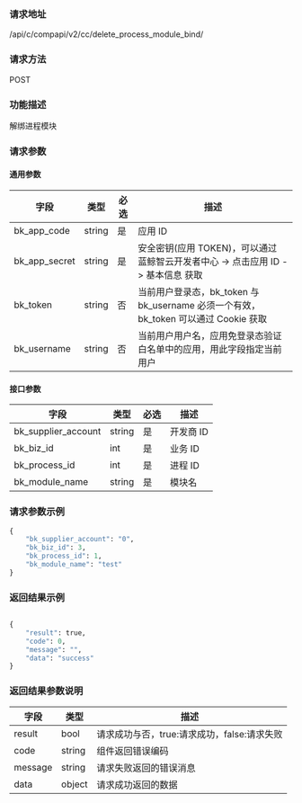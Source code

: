 
### 请求地址

/api/c/compapi/v2/cc/delete_process_module_bind/



### 请求方法

POST


### 功能描述

解绑进程模块

### 请求参数


#### 通用参数

| 字段 | 类型 | 必选 |  描述 |
|-----------|------------|--------|------------|
| bk_app_code  |  string    | 是 | 应用 ID     |
| bk_app_secret|  string    | 是 | 安全密钥(应用 TOKEN)，可以通过 蓝鲸智云开发者中心 -&gt; 点击应用 ID -&gt; 基本信息 获取 |
| bk_token     |  string    | 否 | 当前用户登录态，bk_token 与 bk_username 必须一个有效，bk_token 可以通过 Cookie 获取 |
| bk_username  |  string    | 否 | 当前用户用户名，应用免登录态验证白名单中的应用，用此字段指定当前用户 |

#### 接口参数

| 字段  |  类型       | 必选   |  描述                 |
|-------|-------------|--------|-----------------------|
| bk_supplier_account | string   | 是     | 开发商  ID      |
| bk_biz_id  | int   | 是     | 业务 ID      |
| bk_process_id | int   | 是     | 进程 ID  |
| bk_module_name  | string   | 是     | 模块名     |


### 请求参数示例

```python
{
    "bk_supplier_account": "0",
    "bk_biz_id": 3,
    "bk_process_id": 1,
    "bk_module_name": "test"
}
```


### 返回结果示例

```python

{
    "result": true,
    "code": 0,
    "message": "",
    "data": "success"
}
```

### 返回结果参数说明

| 字段      | 类型      | 描述      |
|-----------|-----------|-----------|
| result    | bool      | 请求成功与否，true:请求成功，false:请求失败 |
| code      | string    | 组件返回错误编码 |
| message   | string    | 请求失败返回的错误消息 |
| data      | object    | 请求成功返回的数据 |
